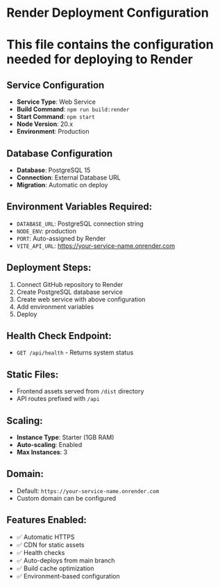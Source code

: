 # Render Deployment Configuration
# This file contains the configuration needed for deploying to Render

## Service Configuration
- **Service Type**: Web Service
- **Build Command**: `npm run build:render`
- **Start Command**: `npm start`
- **Node Version**: 20.x
- **Environment**: Production

## Database Configuration
- **Database**: PostgreSQL 15
- **Connection**: External Database URL
- **Migration**: Automatic on deploy

## Environment Variables Required:
- `DATABASE_URL`: PostgreSQL connection string
- `NODE_ENV`: production
- `PORT`: Auto-assigned by Render
- `VITE_API_URL`: https://your-service-name.onrender.com

## Deployment Steps:
1. Connect GitHub repository to Render
2. Create PostgreSQL database service
3. Create web service with above configuration
4. Add environment variables
5. Deploy

## Health Check Endpoint:
- `GET /api/health` - Returns system status

## Static Files:
- Frontend assets served from `/dist` directory
- API routes prefixed with `/api`

## Scaling:
- **Instance Type**: Starter (1GB RAM)
- **Auto-scaling**: Enabled
- **Max Instances**: 3

## Domain:
- Default: `https://your-service-name.onrender.com`
- Custom domain can be configured

## Features Enabled:
- ✅ Automatic HTTPS
- ✅ CDN for static assets  
- ✅ Health checks
- ✅ Auto-deploys from main branch
- ✅ Build cache optimization
- ✅ Environment-based configuration